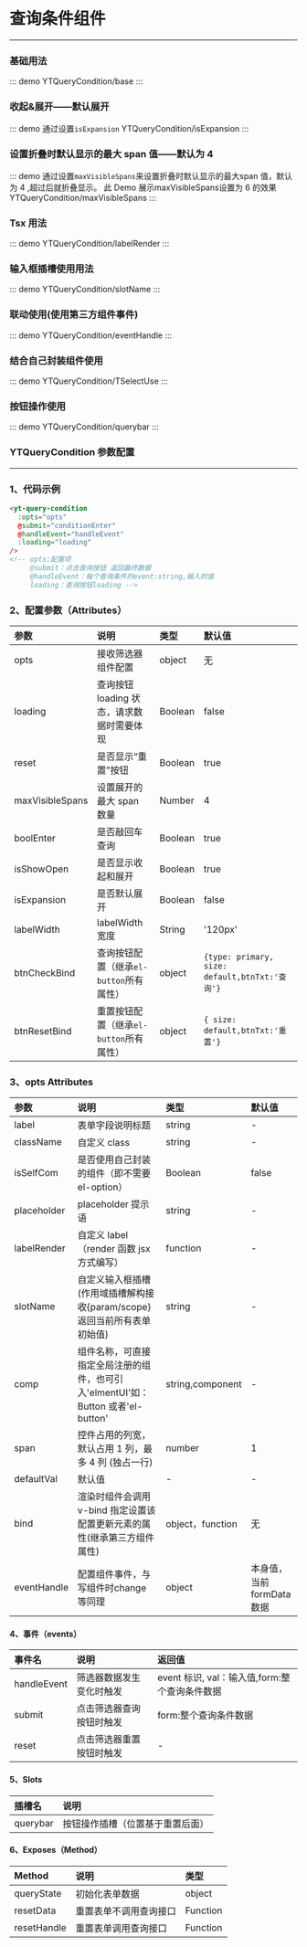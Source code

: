 # 查询条件组件

---

### 基础用法

::: demo
YTQueryCondition/base
:::

### 收起&展开——默认展开

::: demo 通过设置`isExpansion`
YTQueryCondition/isExpansion
:::

### 设置折叠时默认显示的最大 span 值——默认为 4

::: demo 通过设置`maxVisibleSpans`来设置折叠时默认显示的最大span 值，默认为 4 ,超过后就折叠显示。 此 Demo 展示maxVisibleSpans设置为 6 的效果
YTQueryCondition/maxVisibleSpans
:::

### Tsx 用法

::: demo
YTQueryCondition/labelRender
:::

### 输入框插槽使用用法

::: demo
YTQueryCondition/slotName
:::

### 联动使用(使用第三方组件事件)

::: demo
YTQueryCondition/eventHandle
:::
### 结合自己封装组件使用

::: demo
YTQueryCondition/TSelectUse
:::

### 按钮操作使用

::: demo
YTQueryCondition/querybar
:::

### YTQueryCondition 参数配置

---

### 1、代码示例

```html
<yt-query-condition
  :opts="opts"
  @submit="conditionEnter"
  @handleEvent="handleEvent"
  :loading="loading"
/>
<!-- opts:配置项
     @submit：点击查询按钮 返回最终数据
     @handleEvent：每个查询条件的event:string,输入的值
     loading：查询按钮loading -->
```

### 2、配置参数（Attributes）

| 参数         | 说明                                      | 类型    | 默认值                                         |
| :----------- | :---------------------------------------- | :------ | :--------------------------------------------- |
| opts         | 接收筛选器组件配置                        | object  | 无                                             |
| loading      | 查询按钮 loading 状态，请求数据时需要体现 | Boolean | false                                          |
| reset        | 是否显示“重置”按钮                        | Boolean | true                                           |
| maxVisibleSpans | 设置展开的最大 span 数量                  | Number  | 4  |
| boolEnter    | 是否敲回车查询                            | Boolean | true                                           |
| isShowOpen   | 是否显示收起和展开                        | Boolean | true                                           |
| isExpansion  | 是否默认展开                              | Boolean | false                                          |
| labelWidth   | labelWidth 宽度                           | String  | '120px'                                        |
| btnCheckBind | 查询按钮配置（继承`el-button`所有属性）   | object  | `{type: primary, size: default,btnTxt:'查询'}` |
| btnResetBind | 重置按钮配置（继承`el-button`所有属性）   | object  | `{ size: default,btnTxt:'重置'}`               |


### 3、opts Attributes

| 参数        | 说明                                                                             | 类型             | 默认值                   |
| :---------- | :------------------------------------------------------------------------------- | :--------------- | :----------------------- |
| label       | 表单字段说明标题                                                                 | string           | -                        |
| className   | 自定义 class                                                                     | string           | -                        |
| isSelfCom   | 是否使用自己封装的组件（即不需要el-option）                                      | Boolean          | false                    |
| placeholder | placeholder 提示语                                                               | string           | -                        |
| labelRender | 自定义 label（render 函数 jsx 方式编写）                                         | function         | -                        |
| slotName    | 自定义输入框插槽(作用域插槽解构接收{param/scope}返回当前所有表单初始值)          | string           | -                        |
| comp        | 组件名称，可直接指定全局注册的组件，也可引入'elmentUI'如：Button 或者'el-button' | string,component | -                        |
| span        | 控件占用的列宽，默认占用 1 列，最多 4 列 (独占一行)                              | number           | 1                        |
| defaultVal  | 默认值                                                                           | -                | -                        |
| bind        | 渲染时组件会调用 v-bind 指定设置该配置更新元素的属性(继承第三方组件属性)         | object，function | 无                       |
| eventHandle | 配置组件事件，与写组件时change 等同理                                            | object           | 本身值，当前formData数据 |

#### 4、事件（events）

| 事件名      | 说明                     | 返回值                                        |
| :---------- | :----------------------- | :-------------------------------------------- |
| handleEvent | 筛选器数据发生变化时触发 | event 标识, val：输入值,form:整个查询条件数据 |
| submit      | 点击筛选器查询按钮时触发 | form:整个查询条件数据                         |
| reset       | 点击筛选器重置按钮时触发 | -                                             |

#### 5、Slots

| 插槽名   | 说明                             |
| :------- | :------------------------------- |
| querybar | 按钮操作插槽（位置基于重置后面） |

#### 6、Exposes（Method）

| Method      | 说明                   | 类型     |
| :---------- | :--------------------- | :------- |
| queryState  | 初始化表单数据         | object   |
| resetData   | 重置表单不调用查询接口 | Function |
| resetHandle | 重置表单调用查询接口   | Function |
